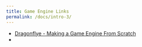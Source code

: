 ```yaml
---
title: Game Engine Links
permalink: /docs/intro-3/
---
```


* [Dragonflye - Making a Game Engine From Scratch](https://dragonfly.wpi.edu/book/)
* 